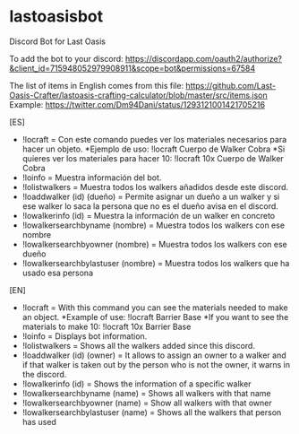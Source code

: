 # lastoasisbot
Discord Bot for Last Oasis

To add the bot to your discord: https://discordapp.com/oauth2/authorize?&client_id=715948052979908911&scope=bot&permissions=67584

The list of items in English comes from this file: https://github.com/Last-Oasis-Crafter/lastoasis-crafting-calculator/blob/master/src/items.json
Example: https://twitter.com/Dm94Dani/status/1293121001421705216

[ES]
* !locraft = Con este comando puedes ver los materiales necesarios para hacer un objeto. 
 *Ejemplo de uso: !locraft Cuerpo de Walker Cobra 
 *Si quieres ver los materiales para hacer 10: !locraft 10x Cuerpo de Walker Cobra
* !loinfo = Muestra información del bot.
* !lolistwalkers = Muestra todos los walkers añadidos desde este discord.
* !loaddwalker (id) (dueño) = Permite asignar un dueño a un walker y si ese walker lo saca la persona que no es el dueño avisa en el discord.
* !lowalkerinfo (id) = Muestra la información de un walker en concreto
* !lowalkersearchbyname (nombre) = Muestra todos los walkers con ese nombre
* !lowalkersearchbyowner (nombre) = Muestra todos los walkers con ese dueño
* !lowalkersearchbylastuser (nombre) = Muestra todos los walkers que ha usado esa persona

[EN]
* !locraft = With this command you can see the materials needed to make an object. 
  *Example of use: !locraft Barrier Base 
  *If you want to see the materials to make 10: !locraft 10x Barrier Base 
* !loinfo = Displays bot information.
* !lolistwalkers = Shows all the walkers added since this discord.
* !loaddwalker (id) (owner) = It allows to assign an owner to a walker and if that walker is taken out by the person who is not the owner, it warns in the discord.
* !lowalkerinfo (id) = Shows the information of a specific walker
* !lowalkersearchbyname (name) = Shows all walkers with that name
* !lowalkersearchbyowner (name) = Show all walkers with that owner
* !lowalkersearchbylastuser (name) = Shows all the walkers that person has used
